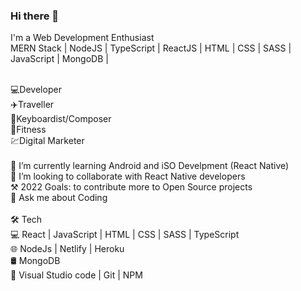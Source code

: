 ### Hi there 👋

<!--
**Tcodingg/Tcodingg** is a ✨ _special_ ✨ repository because its `README.md` (this file) appears on your GitHub profile.

Here are some ideas to get you started:

- 🔭 I’m currently working on ...
- 🌱 I’m currently learning ...
- 👯 I’m looking to collaborate on ...
- 🤔 I’m looking for help with ...
- 💬 Ask me about ...
- 📫 How to reach me: ...
- 😄 Pronouns: ...adfadfasdfasdf
- ⚡ Fun fact: ...
-->
I'm a Web Development Enthusiast 
<br/>
MERN Stack | NodeJS | TypeScript | ReactJS | HTML | CSS | SASS | JavaScript | MongoDB |

<br/>
💻Developer <br/> 
✈️Traveller <br/> 
🎹Keyboardist/Composer<br/> 
💪Fitness<br/> 
💹Digital Marketer <br/>

<br/>
🌱 I’m currently learning Android and iSO Develpment (React Native) <br/>
👯 I’m looking to collaborate with React Native developers <br/>
⚒️ 2022 Goals: to contribute more to Open Source projects <br/>
💬 Ask me about Coding <br/>

 <br/>
 🛠 Tech <br/>
💻  React | JavaScript | HTML | CSS | SASS | TypeScript <br/>
🌐  NodeJs | Netlify | Heroku <br/>
🛢   MongoDB <br/>
🔧  Visual Studio code | Git | NPM
   
   
 
